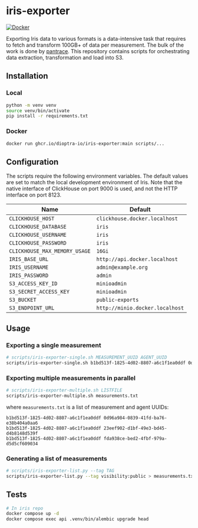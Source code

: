 # iris-exporter

[![Docker](https://img.shields.io/github/workflow/status/dioptra-io/iris-exporter/Docker?logo=github)](https://github.com/dioptra-io/iris-exporter/actions/workflows/docker.yml)

Exporting Iris data to various formats is a data-intensive task that requires to fetch and transform 100GB+ of data per measurement.
The bulk of the work is done by [pantrace](https://github.com/dioptra-io/pantrace).
This repository contains scripts for orchestrating data extraction, transformation and load into S3.

## Installation

### Local

```bash
python -m venv venv
source venv/bin/activate
pip install -r requirements.txt
```

### Docker

```bash
docker run ghcr.io/dioptra-io/iris-exporter:main scripts/...
```

## Configuration

The scripts require the following environment variables.
The default values are set to match the local development environment of Iris.
Note that the native interface of ClickHouse on port 9000 is used, and not the HTTP interface on port 8123.

| Name                          | Default                         |
|-------------------------------|---------------------------------|
| `CLICKHOUSE_HOST`             | `clickhouse.docker.localhost`   |
| `CLICKHOUSE_DATABASE`         | `iris`                          |
| `CLICKHOUSE_USERNAME`         | `iris`                          |
| `CLICKHOUSE_PASSWORD`         | `iris`                          |
| `CLICKHOUSE_MAX_MEMORY_USAGE` | `16Gi`                          |
| `IRIS_BASE_URL`               | `http://api.docker.localhost`   |
| `IRIS_USERNAME`               | `admin@example.org`             |
| `IRIS_PASSWORD`               | `admin`                         |
| `S3_ACCESS_KEY_ID`            | `minioadmin`                    |
| `S3_SECRET_ACCESS_KEY`        | `minioadmin`                    |
| `S3_BUCKET`                   | `public-exports`                |
| `S3_ENDPOINT_URL`             | `http://minio.docker.localhost` |

## Usage

### Exporting a single measurement

```bash
# scripts/iris-exporter-single.sh MEASUREMENT_UUID AGENT_UUID
scripts/iris-exporter-single.sh b1bd513f-1825-4d02-8807-a6c1f1ea0ddf 0d96a984-0839-41fd-ba76-e38b404a0aa6
```

### Exporting multiple measurements in parallel

```bash
# scripts/iris-exporter-multiple.sh LISTFILE
scripts/iris-exporter-multiple.sh measurements.txt
```

where `measurements.txt` is a list of measurement and agent UUIDs:
```
b1bd513f-1825-4d02-8807-a6c1f1ea0ddf 0d96a984-0839-41fd-ba76-e38b404a0aa6
b1bd513f-1825-4d02-8807-a6c1f1ea0ddf 23eef902-d1bf-49e3-bd45-d4b8148d539f
b1bd513f-1825-4d02-8807-a6c1f1ea0ddf fda938ce-bed2-4fbf-979a-d5d5cf609034
```

### Generating a list of measurements

```bash
# scripts/iris-exporter-list.py --tag TAG
scripts/iris-exporter-list.py --tag visibility:public > measurements.txt
```

## Tests

```bash
# In iris repo
docker compose up -d
docker compose exec api .venv/bin/alembic upgrade head
```
